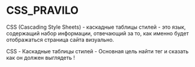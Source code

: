 # CSS_PRAVILO

CSS (Cascading Style Sheets) - каскадные таблицы стилей - это язык,
 содержащий набор информации, отвечающий за то, 
 как именно будет отображаться страница сайта визуально. 

 CSS - Каскадные таблицы стилей - Основная цель найти тег и сказать как он должен выглядеть !